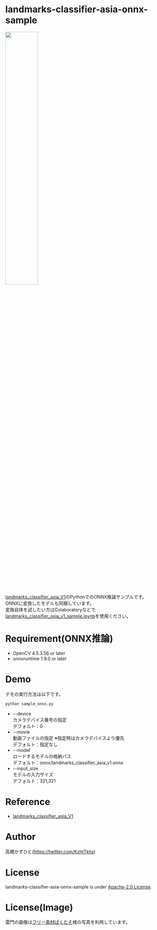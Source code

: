 # landmarks-classifier-asia-onnx-sample
<img src="https://user-images.githubusercontent.com/37477845/150822765-21b5d72d-3053-49fa-af43-dd7dd109aeef.gif" width="45%"><br>
[landmarks_classifier_asia_V1](https://tfhub.dev/google/on_device_vision/classifier/landmarks_classifier_asia_V1/1)のPythonでのONNX推論サンプルです。<br>
ONNXに変換したモデルも同梱しています。<br>
変換自体を試したい方はColaboratoryなどで[landmarks_classifier_asia_v1_sample.ipynb](landmarks_classifier_asia_v1_sample.ipynb)を使用ください。<br>

# Requirement(ONNX推論)
* OpenCV 4.5.3.56 or later
* onnxruntime 1.9.0 or later 

# Demo
デモの実行方法は以下です。
```bash
python sample_onnx.py
```
* --device<br>
カメラデバイス番号の指定<br>
デフォルト：0
* --movie<br>
動画ファイルの指定 ※指定時はカメラデバイスより優先<br>
デフォルト：指定なし
* --model<br>
ロードするモデルの格納パス<br>
デフォルト：onnx/landmarks_classifier_asia_v1.onnx
* --input_size<br>
モデルの入力サイズ<br>
デフォルト：321,321

# Reference
* [landmarks_classifier_asia_V1](https://tfhub.dev/google/on_device_vision/classifier/landmarks_classifier_asia_V1/1)

# Author
高橋かずひと(https://twitter.com/KzhtTkhs)
 
# License 
landmarks-classifier-asia-onnx-sample is under [Apache-2.0 License](LICENSE).

# License(Image)
雷門の画像は[フリー素材ぱくたそ](https://www.pakutaso.com)様の写真を利用しています。
